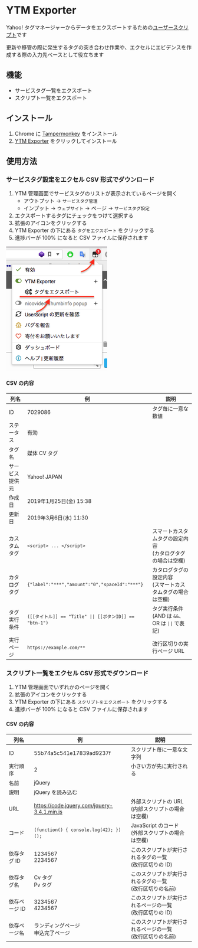 # YTM Exporter

Yahoo! タグマネージャーからデータをエクスポートするための[ユーザースクリプト]です

更新や移管の際に発生するタグの突き合わせ作業や、エクセルにエビデンスを作成する際の入力先ベースとして役立ちます

[ユーザースクリプト]: https://www.google.co.jp/search?q=%E3%83%A6%E3%83%BC%E3%82%B6%E3%83%BC%E3%82%B9%E3%82%AF%E3%83%AA%E3%83%97%E3%83%88

## 機能

- サービスタグ一覧をエクスポート
- スクリプト一覧をエクスポート

## インストール

1. Chrome に [Tampermonkey] をインストール
2. [YTM Exporter] をクリックしてインストール

[Tampermonkey]: https://chrome.google.com/webstore/detail/tampermonkey/dhdgffkkebhmkfjojejmpbldmpobfkfo
[YTM Exporter]: https://github.com/matzkoh/userscripts/raw/master/packages/ytm-exporter/dist/index.user.js

## 使用方法

### サービスタグ設定をエクセル CSV 形式でダウンロード

1. YTM 管理画面でサービスタグのリストが表示されているページを開く
   - アウトプット → `サービスタグ管理`
   - インプット → `ウェブサイト` → ページ → `サービスタグ設定`
2. エクスポートするタグにチェックをつけて選択する
3. 拡張のアイコンをクリックする
4. YTM Exporter の下にある `タグをエクスポート` をクリックする
5. 進捗バーが 100% になると CSV ファイルに保存されます

![](screenshots/menu.png)

#### CSV の内容

| 列名           | 例                                                       | 説明                                                         |
| -------------- | -------------------------------------------------------- | ------------------------------------------------------------ |
| ID             | 7029086                                                  | タグ毎に一意な数値                                           |
| ステータス     | 有効                                                     |                                                              |
| タグ名         | 媒体 CV タグ                                             |                                                              |
| サービス提供元 | Yahoo! JAPAN                                             |                                                              |
| 作成日         | 2019年1月25日(金) 15:38                                  |                                                              |
| 更新日         | 2019年3月6日(水) 11:30                                   |                                                              |
| カスタムタグ   | `<script> ... </script>`                                 | スマートカスタムタグの設定内容<br>(カタログタグの場合は空欄) |
| カタログタグ   | `{"label":"***","amount":"0","spaceId":"***"}`           | カタログタグの設定内容<br>(スマートカスタムタグの場合は空欄) |
| タグ実行条件   | `([[タイトル]] == "Title" \|\| [[ボタンID]] == "btn-1")` | タグ実行条件 (AND は `&&`、OR は `\|\|` で表記)              |
| 実行ページ     | `https://example.com/**`                                 | 改行区切りの実行ページ URL                                   |

### スクリプト一覧をエクセル CSV 形式でダウンロード

1. YTM 管理画面でいずれかのページを開く
2. 拡張のアイコンをクリックする
3. YTM Exporter の下にある `スクリプトをエクスポート` をクリックする
4. 進捗バーが 100% になると CSV ファイルに保存されます

#### CSV の内容

| 列名          | 例                                          | 説明                                                         |
| ------------- | ------------------------------------------- | ------------------------------------------------------------ |
| ID            | 55b74a5c541e17839ad9237f                    | スクリプト毎に一意な文字列                                   |
| 実行順序      | 2                                           | 小さい方が先に実行される                                     |
| 名前          | jQuery                                      |                                                              |
| 説明          | jQuery を読み込む                           |                                                              |
| URL           | https://code.jquery.com/jquery-3.4.1.min.js | 外部スクリプトの URL<br>(内部スクリプトの場合は空欄)         |
| コード        | `(function() { console.log(42); })();`      | JavaScript のコード<br>(外部スクリプトの場合は空欄)          |
| 依存タグ ID   | 1234567<br>2234567                          | このスクリプトが実行されるタグの一覧<br>(改行区切りの ID)    |
| 依存タグ名    | Cv タグ<br>Pv タグ                          | このスクリプトが実行されるタグの一覧<br>(改行区切りの名前)   |
| 依存ページ ID | 3234567<br>4234567                          | このスクリプトが実行されるページの一覧<br>(改行区切りの ID)  |
| 依存ページ名  | ランディングページ<br>申込完了ページ        | このスクリプトが実行されるページの一覧<br>(改行区切りの名前) |
